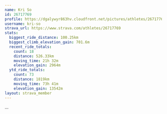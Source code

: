 ```yaml
---
name: Kri So
id: 26717769
profile: https://dgalywyr863hv.cloudfront.net/pictures/athletes/26717769/7761026/13/large.jpg
username: kri-so
strava_url: https://www.strava.com/athletes/26717769
stats:
  biggest_ride_distance: 100.25km
  biggest_climb_elevation_gain: 701.6m
  recent_ride_totals:
    count: 18
    distance: 526.33km
    moving_time: 21h 32m
    elevation_gain: 2964m
  ytd_ride_totals:
    count: 73
    distance: 1819km
    moving_time: 73h 41m
    elevation_gain: 13542m
layout: strava_member
--- 
```

...
